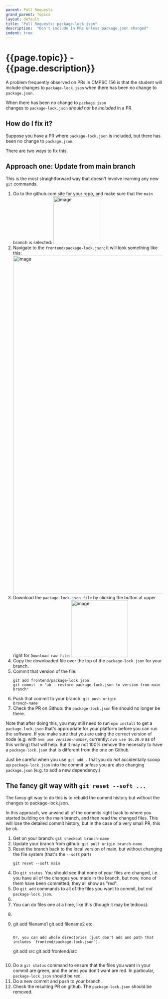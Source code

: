 ```yaml
---
parent: Pull Requests
grand_parent: Topics
layout: default
title: "Pull Requests: package-lock.json"
description:  "Don't include in PRs unless package.json changed"
indent: true
---
```


# {{page.topic}} - {{page.description}}

A problem frequently observed on PRs in CMPSC 156 is that the student will include changes to `package-lock.json` when there has been no change to `package.json`.

When there has been no change to `package.json`<br />
changes to `package-lock.json` *should not be included* in a PR.

## How do I fix it?

Suppose you have a PR where `package-lock.json` is included, but there has been no change to `package.json`.

There are two ways to fix this.

## Approach one: Update from main branch

This is the most straightforward way that doesn't involve learning any new `git` commands.

1. Go to the github.com site for your repo, and make sure that the `main` branch is selected:
   <img width="153" alt="image" src="https://github.com/ucsb-cs156/ucsb-cs156.github.io/assets/1119017/2db4160b-1d5c-4b60-9424-8609e03be370">
2. Navigate to the `frontend/package-lock.json`; it will look something like this:
   <img width="1082" alt="image" src="https://github.com/ucsb-cs156/ucsb-cs156.github.io/assets/1119017/e8382ea7-98ad-4a31-b6f3-64a39e15474c">
3. Download the `package-lock.json file` by clicking the button at upper right for `Download raw file`:
   <img width="182" alt="image" src="https://github.com/ucsb-cs156/ucsb-cs156.github.io/assets/1119017/ec14364a-8bdf-4a24-abc0-c2ed16aa1066">
4. Copy the downloaded file over the top of the `package-lock.json` for your branch.
5. Commit that version of the file:
   ```
   git add frontend/package-lock.json
   git commit -m "ab - restore package-lock.json to version from main branch"
   ```
6. Push that commit to your branch: <code>git push origin <i>branch-name</i></code>
7. Check the PR on Github: the `package-lock.json` file should no longer be there.

Note that after doing this, you may still need to run `npm install` to get a `package-lock.json` that's appropriate for your platform before you 
can run the software.  If you make sure that you are using the correct version of node (e.g. with <code>nvm use <i>version-number</i></code>, currently: `nvm use 16.20.0` as of this writing)
that will help.  But it may not 100% remove the necessity to have a `package-lock.json` that is different from the one
on Github.

Just be careful when you use `git add .` that you do *not* accidentally scoop up `package-lock.json` into the commit *unless* you are also changing
`package.json` (e.g. to add a new dependency.)

## The fancy git way with `git reset --soft ...`

The fancy git way to do this is to rebuild the commit history but without the changes to package-lock.json.

In this approach, we unwind all of the commits right back to where you started building on the main branch, and then 
read the changed files.  This will lose the detailed commit history, but in the case of a very small PR, this be ok.

1. Get on your branch: `git checkout branch-name`
2. Update your branch from github: `git pull origin branch-name`
3. Reset the branch back to the local version of main, but without changing the file system (that's the `--soft` part)
   ```
   git reset --soft main
   ```
4. Do `git status`.  You should see that none of your files are changed, i.e. you have all of the changes you made in the branch,
   but now, none of them have been committed; they all show as "red".
5. Do `git add` commands to all of the files you want to commit, but *not* `package-lock.json`.
6.
7. You can do files one at a time, like this (though it may be tedious):
8. ```
9. git add filename1
   git add filename2
   etc.
   ```

   Or, you can add whole directories (just don't add and path that includes `frontend/package-lock.json`):
   ```
   git add src
   git add frontend/src
   ```
9. Do a `git status` command to ensure that the files you want in your commit are green, and the ones you don't want are red.
   In particular, `package-lock.json` should be red.
9. Do a new commit and push to your branch.
9. Check the resulting PR on github.  The `package-lock.json` should be removed.

   
